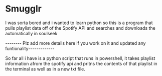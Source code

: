 # Smugglr
I was sorta bored and i wanted to learn python so  this is a program that pulls playlist data off of the Spotify API and searches and downloads the automatically in soulseek

-------- Plz add more details here if you work on it and updated any funtionality-------------

So far all i have is a python script that runs in powershell, it takes playlist information afrom the spotify api and pritns the contents of that playlist in the terminal as well as in a new 
txt file. 
